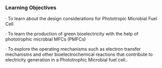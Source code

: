 ### Learning Objectives

· To learn about the design considerations for Phototropic Microbial Fuel Cell

· To learn the production of green bioelectricity with the help of phototrophic microbial MFCs (PMFCs)

· To explore the operating mechanisms such as electron transfer mechanisms and other bioelectrochemical reactions that contribute to electricity generation in a Phototrophic Microbial fuel cell..
